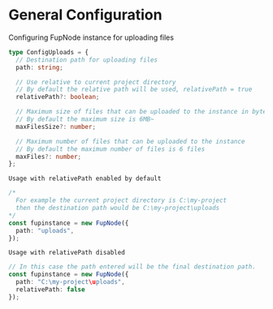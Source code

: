 # General Configuration

Configuring FupNode instance for uploading files

```ts
type ConfigUploads = {
  // Destination path for uploading files
  path: string;

  // Use relative to current project directory
  // By default the relative path will be used, relativePath = true
  relativePath?: boolean;

  // Maximum size of files that can be uploaded to the instance in bytes
  // By default the maximum size is 6MB~
  maxFilesSize?: number;

  // Maximum number of files that can be uploaded to the instance
  // By default the maximum number of files is 6 files
  maxFiles?: number;
};
```

`Usage with relativePath enabled by default`

```ts
/* 
  For example the current project directory is C:\my-project 
  then the destination path would be C:\my-project\uploads 
*/
const fupinstance = new FupNode({
  path: "uploads",
});
```

`Usage with relativePath disabled`

```ts
// In this case the path entered will be the final destination path.
const fupinstance = new FupNode({
  path: "C:\my-project\uploads",
  relativePath: false
});
```